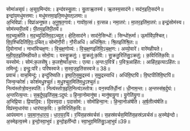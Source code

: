 

  
सोमा॑असृग्रं। अ॒सृ॒ग्र॒मिन्द॑व:। इन्द॑वस्सु॒ता:। सु॒ताऋ॒तस्य॑। ऋ॒तस्य॒साद॑ने। सद॑न॒इति॒सद॑ने॥ इन्द्रा॑य॒मधु॑मत्तमा:। मधु॑मत्तमा॒इति॒मधु॑मत्ऽतमा:॥  
अ॒भिविप्रा॑:। विप्रा॑अनूषत। अ॒नू॒ष॒त॒गाव॑:। गावो॑व॒त्सं। व॒त्सन्न। नमा॒तर॑:। मा॒तर॒इति॑मा॒तर॑:॥ इन्द्रं॒सोम॑स्य। सोम॑स्यपी॒तये॑। पी॒तय॒इति॑पी॒तये॑॥  
म॒द॒च्युत्क्षे॑ति। म॒द॒च्युदिति॑म॒द॒ऽच्युत्। क्षे॒ति॒साद॑ने। साद॑ने॒सिन्धो॑:। सिन्धो॑रू॒र्मा। ऊ॒र्मावि॑प॒श्चित्। वि॒प॒श्चिदिति॑वि॒प॒:ऽचित्॥ सोमो॑गौ॒री। गौ॒रीअधि॑। अधि॑श्रि॒त:। श्रि॒तइति॑श्रि॒त:॥  
दि॒वोनाभा॑। नाभा॑विचक्ष॒ण:। वि॒च॒क्ष॒णोव्य॑:। वि॒च॒क्ष॒णइति॑वि॒ऽच॒क्ष॒ण:। अव्यो॒वारे॑। वारे॑महीयते। म॒ही॒य॒त॒इति॑महीयते॥ सोमो॒य:। यस्सु॒क्रतु॑:। सु॒क्रतु॑:क॒वि:। सु॒क्रतु॒रिति॑सु॒ऽक्रतु॑:। क॒विरिति॑क॒वि:॥  
यस्सोम॑:। सोम॑:क॒लसे॑षु। क॒लशे॒ष्वाँअ॒न्त:। एत्या। अ॒न्त:प॒वित्रे॑। प॒वित्र॒आहि॑त:। आहि॑त॒इत्याऽहि॑त:॥ तमिन्दु॑:। इन्दु॒:परि॑। परि॑षस्वजे। स॒स्व॒ज॒इति॑सस्वजे॥ 38॥  
प्रवाचं॑। वाच॒मिन्दु॑:। इन्दु॑रिष्यति। इ॒ष्य॒ति॒स॒मु॒द्रस्य॑। स॒मु॒द्रस्याधि॑। अधि॑वि॒ष्टपि॑। वि॒ष्टपीति॑वि॒ष्टपि॑॥ जिन्व॒न्कोशं॑। कोशं॑मधु॒श्चुतं॑। म॒धु॒श्चुत॒मिति॑म॒धु॒ऽश्चुतं॑॥  
नित्य॑स्तोत्रो॒वन॒स्पति॑:। नित्य॑स्तोत्र॒इति॒नित्य॑ऽस्तोत्र:। वन॒स्पति॑र्धी॒नां। धी॒नाम॒न्त:। अ॒न्तस्स॑ब॒र्दुघ॑:। अ॒न्तरित्य॒न्त:। स॒ब॒र्दुघ॒इति॑स॒ब॒:ऽदुघ॑:॥ हि॒न्वा॒नोमानु॑षा। मानु॑षायु॒गा। यु॒गेति॑यु॒गा॥  
अ॒भिप्रि॒या। प्रि॒यादि॒व:। दि॒वस्प॒दा। प॒दासोम॑:। सोमो॑हिन्वा॒न:। हि॒न्वा॒नोअ॑र्षति। अ॒र्ष॒तीत्य॑र्षति॥ विप्र॑स्य॒धार॑या। धार॑याक॒वि:। क॒विरिति॑क॒वि:॥  
आप॑वमान। प॒व॒मा॒न॒धा॒र॒य॒। धा॒र॒य॒र॒यिं। र॒यिंस॒हस्र॑वर्चसं। स॒हस्र॑वर्चस॒मिति॑स॒हस्र॑ऽवर्चसं॥ अ॒स्मेइ॑न्दो। अ॒स्मेइत्य॒स्मे। इ॒न्दो॒स्वा॒भुवं॑। इ॒न्दो॒इती॑न्दो। स्वा॒भुव॒मिति॑सु॒ऽआ॒भुवं॑॥39॥  
